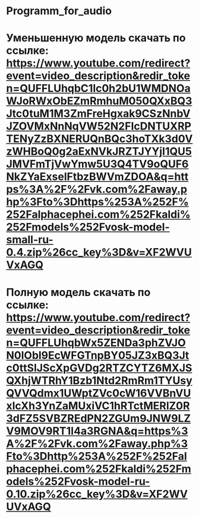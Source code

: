 # Programm_for_audio
# Уменьшенную модель скачать по ссылке: https://www.youtube.com/redirect?event=video_description&redir_token=QUFFLUhqbC1lc0h2bU1WMDNOaWJoRWxObEZmRmhuM050QXxBQ3Jtc0tuM1M3ZmFreHgxak9CSzNnbVJZOVMxNnNqVW52N2FIcDNTUXRPTENyZzBXNERUQnBQc3hoTXk3d0VzWHBoQ0g2aExNVkJRZTJYYjI1QU5JMVFmTjVwYmw5U3Q4TV9oQUF6NkZYaExselFtbzBWVmZDOA&q=https%3A%2F%2Fvk.com%2Faway.php%3Fto%3Dhttps%253A%252F%252Falphacephei.com%252Fkaldi%252Fmodels%252Fvosk-model-small-ru-0.4.zip%26cc_key%3D&v=XF2WVUVxAGQ
# Полную модель скачать по ссылке: https://www.youtube.com/redirect?event=video_description&redir_token=QUFFLUhqbWx5ZENDa3phZVJON0lObl9EcWFGTnpBY05JZ3xBQ3Jtc0ttSlJScXpGVDg2RTZCYTZ6MXJSQXhjWTRhY1Bzb1Ntd2RmRm1TYUsyQVVQdmx1UWptZVc0cW16VVBnVUxlcXh3YnZaMUxiVC1hRTctMERlZ0R3dFZ5SVBZREdPN2ZGUm9JNW9LZV9MOV9RT1I4a3RGNA&q=https%3A%2F%2Fvk.com%2Faway.php%3Fto%3Dhttp%253A%252F%252Falphacephei.com%252Fkaldi%252Fmodels%252Fvosk-model-ru-0.10.zip%26cc_key%3D&v=XF2WVUVxAGQ
